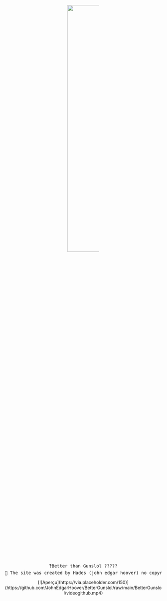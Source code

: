 <div align="center">
<img src="https://readme-typing-svg.demolab.com/?font=Roboto+Slab&pause=1000&color=0e37eff&center=true&random=true&lines=Better+Guns+lol;%26+Full,+Javascript,+Html,+CSS" width="45%" />
<br><br>
<pre>
❓Better than Gunslol ?????
📢 The site was created by Hades (john_edgar_hoover) no copyright please.
</pre>
  [![Aperçu](https://via.placeholder.com/150)](https://github.com/JohnEdgarHoover/BetterGunslol/raw/main/BetterGunslol/videogithub.mp4)
</div>

